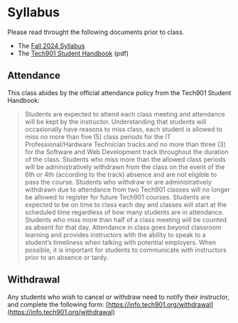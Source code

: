 # Syllabus

Please read throught the following documents prior to class.

- The [Fall 2024 Syllabus](https://docs.google.com/document/d/1aL4H6yyi9wvipyahNY0OchQDf_3xkBfG_2yCw6qJHR8)
- The [Tech901 Student Handbook](http://bit.ly/tech901-student-handbook) (pdf)

## Attendance

This class abides by the official attendance policy from the Tech901 Student Handbook:

> Students are expected to attend each class meeting and attendance will be kept by the instructor.
Understanding that students will occasionally have reasons to miss class, each student is allowed to miss no
more than five (5) class periods for the IT Professional/Hardware Technician tracks and no more than three (3)
for the Software and Web Development track throughout the duration of the class. Students who miss more
than the allowed class periods will be administratively withdrawn from the class on the event of the 6th or 4th
(according to the track) absence and are not eligible to pass the course. Students who withdraw or are
administratively withdrawn due to attendance from two Tech901 classes will no longer be allowed to register
for future Tech901 courses.
> Students are expected to be on time to class each day and classes will start at the scheduled time regardless
of how many students are in attendance. Students who miss more than half of a class meeting will be counted
as absent for that day.
> Attendance in class goes beyond classroom learning and provides instructors with the ability to speak to a
student’s timeliness when talking with potential employers. When possible, it is important for students to
communicate with instructors prior to an absence or tardy.

## Withdrawal

Any students who wish to cancel or withdraw need to notify their instructor, and complete the following form:
[https://info.tech901.org/withdrawal](https://info.tech901.org/withdrawal)
